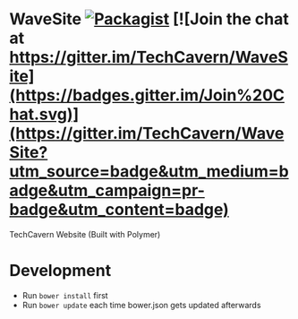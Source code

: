 WaveSite [![Packagist](https://img.shields.io/badge/license-MIT-blue.svg)](https://github.com/TechCavern/WaveSite/blob/master/license.md) [![Join the chat at https://gitter.im/TechCavern/WaveSite](https://badges.gitter.im/Join%20Chat.svg)](https://gitter.im/TechCavern/WaveSite?utm_source=badge&utm_medium=badge&utm_campaign=pr-badge&utm_content=badge)
==============

TechCavern Website (Built with Polymer)

Development
============

- Run `bower install` first
- Run `bower update` each time bower.json gets updated afterwards
